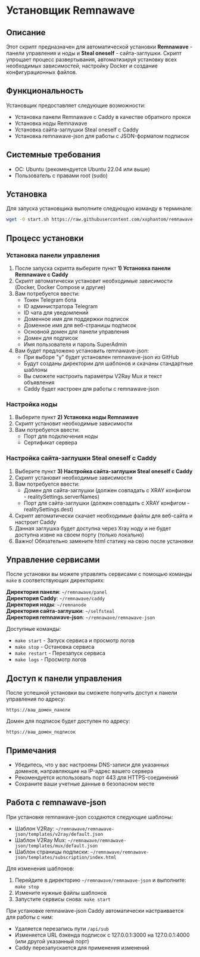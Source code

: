 # Установщик Remnawave

## Описание

Этот скрипт предназначен для автоматической установки **Remnawave** - панели управления и ноды и **Steal oneself** - сайта-заглушки. Скрипт упрощает процесс развертывания, автоматизируя установку всех необходимых зависимостей, настройку Docker и создание конфигурационных файлов.

## Функциональность

Установщик предоставляет следующие возможности:
- Установка панели Remnawave с Caddy в качестве обратного прокси
- Установка ноды Remnawave
- Установка сайта-заглушки Steal oneself с Caddy
- Установка remnawave-json для работы с JSON-форматом подписок

## Системные требования

- ОС: Ubuntu (рекомендуется Ubuntu 22.04 или выше)
- Пользователь с правами root (sudo)

## Установка

Для запуска установщика выполните следующую команду в терминале:

```bash
wget -O start.sh https://raw.githubusercontent.com/xxphantom/remnawave-autosetup/refs/heads/main/start.sh && chmod +x start.sh && ./start.sh
```

## Процесс установки

### Установка панели управления

1. После запуска скрипта выберите пункт **1) Установка панели Remnawave с Caddy**
2. Скрипт автоматически установит необходимые зависимости (Docker, Docker Compose и другие)
3. Вам потребуется ввести:
   - Токен Telegram бота
   - ID администратора Telegram
   - ID чата для уведомлений
   - Доменное имя для поддержки подписок
   - Доменное имя для веб-страницы подписок
   - Основной домен для панели управления
   - Домен для подписок
   - Имя пользователя и пароль SuperAdmin
4. Вам будет предложено установить remnawave-json:
   - При выборе "y" будет установлен remnawave-json из GitHub
   - Будут созданы директории для шаблонов и скачаны стандартные шаблоны
   - Вы сможете настроить параметры V2Ray Mux и текст объявления
   - Caddy будет настроен для работы с remnawave-json

### Настройка ноды

1. Выберите пункт **2) Установка ноды Remnawave**
2. Скрипт установит необходимые зависимости
3. Вам потребуется ввести:
   - Порт для подключения ноды
   - Сертификат сервера

### Настройка сайта-заглушки Steal oneself с Caddy

1. Выберите пункт **3) Настройка сайта-заглушки Steal oneself с Caddy**
2. Скрипт установит необходимые зависимости
3. Вам потребуется ввести:
   - Домен для сайта-заглушки (должен совпадать с XRAY конфигом - realitySettings.serverNames)
   - Порт для сайта-заглушки (должен совпадать с XRAY конфигом - realitySettings.dest)
4. Скрипт автоматически скачает необходимые файлы для веб-сайта и настроит Caddy
5. Данная заглушка будет доступна через Xray ноду и не будет доступна извне на своем порту (только локально)
6. Важно! Обязательно замените html статику на свою после установки

## Управление сервисами

После установки вы можете управлять сервисами с помощью команды `make` в соответствующих директориях:

**Директория панели**: `~/remnawave/panel`  
**Директория Caddy**: `~/remnawave/caddy`  
**Директория ноды**: `~/remnanode`  
**Директория сайта-заглушки**: `~/selfsteal`  
**Директория remnawave-json**: `~/remnawave/remnawave-json`

Доступные команды:
- `make start` - Запуск сервиса и просмотр логов
- `make stop` - Остановка сервиса
- `make restart` - Перезапуск сервиса
- `make logs` - Просмотр логов

## Доступ к панели управления

После успешной установки вы сможете получить доступ к панели управления по адресу:
```
https://ваш_домен_панели
```

Домен для подписок будет доступен по адресу:
```
https://ваш_домен_подписок
```

## Примечания

- Убедитесь, что у вас настроены DNS-записи для указанных доменов, направляющие на IP-адрес вашего сервера
- Рекомендуется использовать порт 443 для HTTPS-соединений
- Сохраните ваши учетные данные в безопасном месте

## Работа с remnawave-json

При установке remnawave-json создаются следующие шаблоны:
- Шаблон V2Ray: `~/remnawave/remnawave-json/templates/v2ray/default.json`
- Шаблон V2Ray Mux: `~/remnawave/remnawave-json/templates/mux/default.json`
- Шаблон страницы подписки: `~/remnawave/remnawave-json/templates/subscription/index.html`

Для изменения шаблонов:
1. Перейдите в директорию `~/remnawave/remnawave-json` и выполните: `make stop`
2. Измените нужные файлы шаблонов
3. Запустите сервисы снова: `make start`

При установке remnawave-json Caddy автоматически настраивается для работы с ним:
- Удаляется перезапись пути `/api/sub`
- Изменяется URL бэкенда подписок с 127.0.0.1:3000 на 127.0.0.1:4000 (или другой указанный порт)
- Caddy перезапускается для применения изменений

